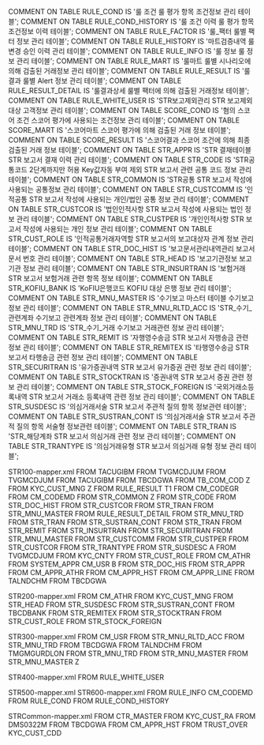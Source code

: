 COMMENT ON TABLE RULE_COND  IS '룰 조건 룰 평가 항목 조건정보 관리 테이블';
COMMENT ON TABLE RULE_COND_HISTORY  IS '룰 조건 이력 룰 평가 항목 조건정보 이력 테이블';
COMMENT ON TABLE RULE_FACTOR  IS '룰_팩터 룰별 팩터 정보 관리 테이블';
COMMENT ON TABLE RULE_HISTORY  IS '마트검증내역 룰 변경 승인 이력 관리 테이블';
COMMENT ON TABLE RULE_INFO  IS '룰 정보 룰 정보 관리 테이블';
COMMENT ON TABLE RULE_MART  IS '룰마트 룰별 시나리오에 의해 검출된 거래정보 관리 테이블';
COMMENT ON TABLE RULE_RESULT  IS '룰결과 룰별 Alert 정보 관리 테이블';
COMMENT ON TABLE RULE_RESULT_DETAIL  IS '룰결과상세 룰별 팩터에 의해 검출된 거래정보 테이블';
COMMENT ON TABLE RULE_WHITE_USER  IS 'STR보고제외관리 STR 보고제외 대상 고객정보 관리 테이블';
COMMENT ON TABLE SCORE_COND  IS '혐의 스코어 조건 스코어 평가에 사용되는 조건정보 관리 테이블';
COMMENT ON TABLE SCORE_MART  IS '스코어마트 스코어 평가에 의해 검출된 거래 정보 테이블';
COMMENT ON TABLE SCORE_RESULT  IS '스코어결과 스코어 조건에 의해 최종 검출된 거래 정보 테이블';
COMMENT ON TABLE STR_APPR  IS 'STR 결재테이블 STR 보고서 결재 이력 관리 테이블';
COMMENT ON TABLE STR_CODE  IS 'STR공통코드 2단계까지만 허용 Key값자동 부여 제외 STR 보고서 관련 공통 코드 정보 관리 테이블';
COMMENT ON TABLE STR_COMMON  IS 'STR공통 STR 보고서 작성에 사용되는 공통정보 관리 테이블';
COMMENT ON TABLE STR_CUSTCOMM  IS '인적공통 STR 보고서 작성에 사용되는 개인/법인 공통 정보 관리 테이블';
COMMENT ON TABLE STR_CUSTCOR  IS '법인인적사항 STR 보고서 작성에 사용되는 법인 정보 관리 테이블';
COMMENT ON TABLE STR_CUSTPER  IS '개인인적사항 STR 보고서 작성에 사용되는 개인 정보 관리 테이블';
COMMENT ON TABLE STR_CUST_ROLE  IS '인적공통거래자역할 STR 보고서의 보고대상자 관계 정보 관리 테이블';
COMMENT ON TABLE STR_DOC_HIST  IS '보고문서관리내역관리 보고서 문서 번호 관리 테이블';
COMMENT ON TABLE STR_HEAD  IS '보고기관정보 보고기관 정보 관리 테이블';
COMMENT ON TABLE STR_INSURTRAN  IS '보험거래 STR 보고서 보험거래 관련 항목 정보 테이블';
COMMENT ON TABLE STR_KOFIU_BANK  IS 'KoFIU은행코드 KOFIU 대상 은행 정보 관리 테이블';
COMMENT ON TABLE STR_MNU_MASTER  IS '수기보고 마스터 테이블 수기보고 정보 관리 테이블';
COMMENT ON TABLE STR_MNU_RLTD_ACC  IS 'STR_수기_관련계좌 수기보고 관련계좌 정보 관리 테이블';
COMMENT ON TABLE STR_MNU_TRD  IS 'STR_수기_거래 수기보고 거래관련 정보 관리 테이블';
COMMENT ON TABLE STR_REMIT  IS '자행영수송금 STR 보고서 자행송금 관련 정보 관리 테이블';
COMMENT ON TABLE STR_REMITEX  IS '타행영수송금 STR 보고서 타행송금 관련 정보 관리 테이블';
COMMENT ON TABLE STR_SECURITRAN  IS '유가증권내역 STR 보고서 유가증권 관련 정보 관리 테이블';
COMMENT ON TABLE STR_STOCKTRAN  IS '증권내역 STR 보고서 증권 관련 정보 관리 테이블';
COMMENT ON TABLE STR_STOCK_FOREIGN  IS '국외거래소등록내역 STR 보고서 거래소 등록내역 관련 정보 관리 테이블';
COMMENT ON TABLE STR_SUSDESC  IS '의심거래서술 STR 보고서 주관적 질의 항목 정보관련 테이블';
COMMENT ON TABLE STR_SUSTRAN_CONT  IS '의심거래서술 STR 보고서 주관적 질의 항목 서술형 정보관련 테이블';
COMMENT ON TABLE STR_TRAN  IS 'STR_해당계좌 STR 보고서 의심거래 관련 정보 관리 테이블';
COMMENT ON TABLE STR_TRANTYPE  IS '의심거래유형 STR 보고서 의심거래 유형 정보 관리 테이블';

STR100-mapper.xml
FROM TACUGIBM
FROM TVGMCDJUM
 FROM TVGMCDJUM
 FROM TACUGIBM 
 FROM TBCDGWA
FROM TB_COM_COD Z
FROM KYC_CUST_MNG Z
 FROM RULE_RESULT T1
 FROM CM_CODEGR
 FROM CM_CODEMD
 FROM STR_COMMON Z
 FROM STR_CODE 
 FROM STR_DOC_HIST 
 FROM STR_CUSTCOR 
 FROM STR_TRAN 
 FROM STR_MNU_MASTER 
 FROM RULE_RESULT_DETAIL
 FROM STR_MNU_TRD 
 FROM STR_TRAN 
 FROM STR_SUSTRAN_CONT
 FROM STR_TRAN 
 FROM STR_REMIT 
 FROM STR_INSURTRAN
 FROM STR_SECURITRAN 
 FROM STR_MNU_MASTER 
 FROM STR_CUSTCOMM
 FROM STR_CUSTPER
 FROM STR_CUSTCOR
 FROM STR_TRANTYPE
 FROM STR_SUSDESC A
 FROM TVGMCDJUM 
 FROM KYC_CNTY
 FROM STR_CUST_ROLE
 FROM CM_ATHR
 FROM SYSTEM_APPR 
 CM_USR B
 FROM STR_DOC_HIS
 FROM STR_APPR
 FROM CM_APPR_ATHR
 FROM CM_APPR_HST
 FROM CM_APPR_LINE
 FROM TALNDCHM 
 FROM TBCDGWA
 
 STR200-mapper.xml
 FROM CM_ATHR
 FROM KYC_CUST_MNG 
 FROM STR_HEAD
 FROM STR_SUSDESC
 FROM STR_SUSTRAN_CONT
 FROM TBCDBANK
 FROM STR_REMITEX 
 FROM STR_STOCKTRAN 
 FROM STR_CUST_ROLE
 FROM STR_STOCK_FOREIGN
 
 STR300-mapper.xml
 FROM CM_USR
 FROM STR_MNU_RLTD_ACC 
 FROM STR_MNU_TRD 
 FROM TBCDGWA 
 FROM TALNDCHM
 FROM TMGMGURDLON
 FROM STR_MNU_TRD
 FROM STR_MNU_MASTER
 FROM STR_MNU_MASTER Z
 
 STR400-mapper.xml
 FROM RULE_WHITE_USER 
 
 STR500-mapper.xml
 STR600-mapper.xml
  FROM RULE_INFO 
  CM_CODEMD
  FROM RULE_COND
  FROM RULE_COND_HISTORY
  
  STRCommon-mapper.xml
  FROM CTR_MASTER
  FROM   KYC_CUST_RA
  FROM DMS0322M
  FROM TBCDGWA
  FROM CM_APPR_HST
  FROM TRUST_OVER
  KYC_CUST_CDD
